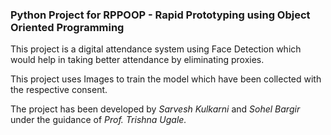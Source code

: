 ### Python Project for RPPOOP - Rapid Prototyping using Object Oriented Programming

This project is a digital attendance system using Face Detection which would help in taking better attendance by eliminating proxies.

This project uses Images to train the model which have been collected with the respective consent.

The project has been developed by _Sarvesh Kulkarni_ and _Sohel Bargir_ under the guidance of _Prof. Trishna Ugale._ 
